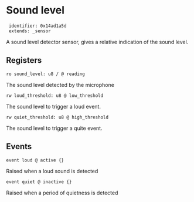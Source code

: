 #  Sound level

     identifier: 0x14ad1a5d
     extends: _sensor

A sound level detector sensor, gives a relative indication of the sound level.

## Registers

    ro sound_level: u8 / @ reading

The sound level detected by the microphone

    rw loud_threshold: u8 @ low_threshold

The sound level to trigger a loud event.

    rw quiet_threshold: u8 @ high_threshold

The sound level to trigger a quite event.

## Events

    event loud @ active {}

Raised when a loud sound is detected

    event quiet @ inactive {}

Raised when a period of quietness is detected

